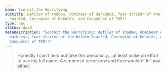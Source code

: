 ```yaml
---
name: Scorbit the Horrifying
subtitle: Defiler of shadow, domineer of darkness, fear striker of the bolden
  hearted, Corruptor of Kobolds, and Conqueror of TOR!!
type: npc
status: dead
metaDescription: "Scorbit the Horrifying: defiler of shadow, domineer of
  darkness, fear striker of the bolden hearted, Corruptor of Kobolds, and
  Conqueror of TOR!!"
---
```

> Honestly I can't help but take this personally... at least make an effort to use my full name. A scream of terror now and then wouldn't kill you either.

